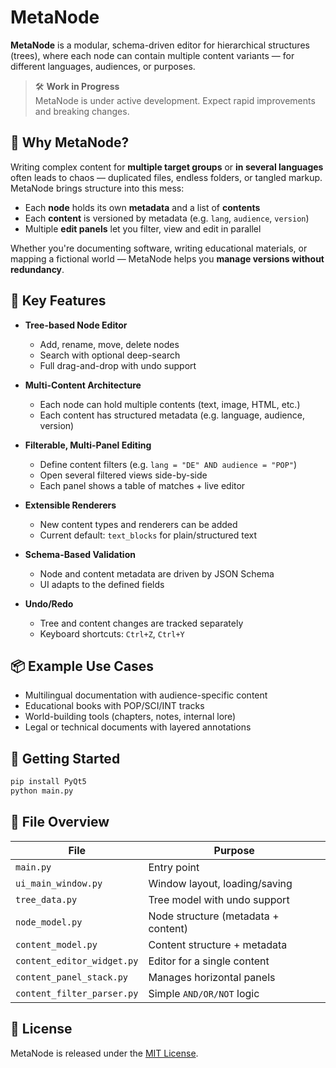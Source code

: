 # MetaNode

**MetaNode** is a modular, schema-driven editor for hierarchical structures (trees), where each node can contain multiple content variants — for different languages, audiences, or purposes.

> 🛠️ **Work in Progress**  
> MetaNode is under active development. Expect rapid improvements and breaking changes.

## 🧠 Why MetaNode?

Writing complex content for **multiple target groups** or **in several languages** often leads to chaos — duplicated files, endless folders, or tangled markup.  
MetaNode brings structure into this mess:

- Each **node** holds its own **metadata** and a list of **contents**
- Each **content** is versioned by metadata (e.g. `lang`, `audience`, `version`)
- Multiple **edit panels** let you filter, view and edit in parallel

Whether you're documenting software, writing educational materials, or mapping a fictional world — MetaNode helps you **manage versions without redundancy**.

## 🔧 Key Features

- **Tree-based Node Editor**
  - Add, rename, move, delete nodes
  - Search with optional deep-search
  - Full drag-and-drop with undo support

- **Multi-Content Architecture**
  - Each node can hold multiple contents (text, image, HTML, etc.)
  - Each content has structured metadata (e.g. language, audience, version)

- **Filterable, Multi-Panel Editing**
  - Define content filters (e.g. `lang = "DE" AND audience = "POP"`)
  - Open several filtered views side-by-side
  - Each panel shows a table of matches + live editor

- **Extensible Renderers**
  - New content types and renderers can be added
  - Current default: `text_blocks` for plain/structured text

- **Schema-Based Validation**
  - Node and content metadata are driven by JSON Schema
  - UI adapts to the defined fields

- **Undo/Redo**
  - Tree and content changes are tracked separately
  - Keyboard shortcuts: `Ctrl+Z`, `Ctrl+Y`

## 📦 Example Use Cases

- Multilingual documentation with audience-specific content
- Educational books with POP/SCI/INT tracks
- World-building tools (chapters, notes, internal lore)
- Legal or technical documents with layered annotations

## 🚀 Getting Started

```bash
pip install PyQt5
python main.py
```

## 📁 File Overview

| File                    | Purpose                          |
|-------------------------|----------------------------------|
| `main.py`               | Entry point                      |
| `ui_main_window.py`     | Window layout, loading/saving    |
| `tree_data.py`          | Tree model with undo support     |
| `node_model.py`         | Node structure (metadata + content) |
| `content_model.py`      | Content structure + metadata     |
| `content_editor_widget.py` | Editor for a single content     |
| `content_panel_stack.py`   | Manages horizontal panels       |
| `content_filter_parser.py` | Simple `AND/OR/NOT` logic       |

## 📜 License

MetaNode is released under the [MIT License](LICENSE).
